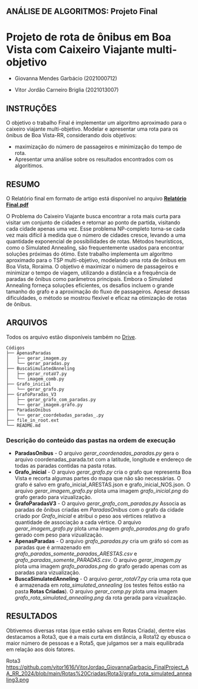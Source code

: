 ## ANÁLISE DE ALGORITMOS: Projeto Final
# Projeto de rota de ônibus em Boa Vista com Caixeiro Viajante multi-objetivo 
- Giovanna Mendes Garbácio (2021000712)

- Vitor Jordão Carneiro Briglia (2021013007)

## INSTRUÇÕES

O objetivo o trabalho Final é implementar um algoritmo aproximado para o caixeiro viajante multi-objetivo. Modelar e apresentar uma rota para os ônibus de Boa Vista-RR, considerando dois objetivos:
  - maximização do número de passageiros e minimização do tempo de rota.
  - Apresentar uma análise sobre os resultados encontrados com os algoritimos.

## RESUMO

O Relatório final em formato de artigo está disponível no arquivo [**Relatório Final.pdf**](link)

O Problema do Caixeiro Viajante busca encontrar a rota mais curta para visitar um conjunto de cidades e retornar ao ponto de partida, visitando cada cidade apenas uma vez. Esse problema NP-completo torna-se cada vez mais difícil à medida que o número de cidades cresce, levando a uma quantidade exponencial de possibilidades de rotas. Métodos heurísticos, como o Simulated Annealing, são frequentemente usados para encontrar soluções próximas do ótimo. Este trabalho implementa um algoritmo aproximado para o TSP multi-objetivo, modelando uma rota de ônibus em Boa Vista, Roraima. O objetivo é maximizar o número de passageiros e minimizar o tempo de viagem, utilizando a distância e a frequência de paradas de ônibus como parâmetros principais. Embora o Simulated Annealing forneça soluções eficientes, os desafios incluem o grande tamanho do grafo e a aproximação do fluxo de passageiros. Apesar dessas dificuldades, o método se mostrou flexível e eficaz na otimização de rotas de ônibus.

## ARQUIVOS
Todos os arquivo estão disponíveis também no [Drive](https://drive.google.com/file/d/1GmV2061WRlb2x7nmpLR9fZVYjcnMV-x7/view).

```
Códigos
├── ApenasParadas
│   ├── gerar_imagem.py
│   └── gerar_paradas.py
├── BuscaSimulatedAnneling
│   ├── gerar_rotaV7.py
│   └── imagem_comb.py
├── Grafo_inicial
│   └── gerar_grafo.py
├── GrafoParadas_V3
│   ├── gerar_grafo_com_paradas.py
│   └── gerar_imagem.grafo.py
├── ParadasOnibus
│   └── gerar_coordebadas_paradas_.py
├── file_in_root.ext
└── README.md
```

### Descrição do conteúdo das pastas na ordem de execução
* **ParadasOnibus** - O arquivo *gerar_coordenadas_paradas.py* gera o arquivo coordenadas_parada.txt com a latitude, longitude e endereço de todas as paradas contidas na pasta rotas.
* **Grafo_inicial** - O arquivo *gerar_grafo.py* cria o grafo que representa Boa Vista e recorta algumas partes do mapa que não são necessárias. O grafo é salvo em grafo_inicial_ARESTAS.json e grafo_inicial_NOS.json. O arquivo *gerar_imagem_grafo.py* plota uma imagem *grafo_inicial.png* do grafo gerado para vizualização.
* **GrafoParadasV3** - O arquivo *gerar_grafo_com_paradas.py* Associa as paradas de ônibus criadas em *ParadasOnibus* com o grafo da cidade criado por *Grafo_inicial* e atribui o peso aos vértices relativo a quantidade de associação a cada vértice. O arquivo *gerar_imagem_grafo.py* plota uma imagem *grafo_paradas.png* do grafo gerado com peso para vizualização.
* **ApenasParadas** - O arquivo *grafo_paradas.py* cria um gráfo só com as paradas que é armazenado em *grafo_paradas_somente_paradas_ARESTAS.csv* e *grafo_paradas_somente_PARADAS.csv*. O arquivo *gerar_imagem.py* plota uma imagem *grafo_paradas.png* do grafo gerado apenas com as paradas para vizualização.
* **BuscaSimulatedAnneling** - O arquivo *gerar_rotaV7.py* cria uma rota que é armazenada em *rota_simulated_annealing* (os testes feitos estão na pasta **Rotas Criadas**). O arquivo *gerar_comp.py* plota uma imagem *grafo_rota_simulated_annealing.png* da rota gerada para vizualização.

## RESULTADOS

Obtivemos diversas rotas (que estão salvas em Rotas Criada), dentre elas destacamos a Rota3, que é a mais curta em distância, a Rota12 qy ebusca o maior número de pessoas e a Rota5, que julgamos ser a mais equilibrada em relação aos dois fatores.

Rota3
https://github.com/vitor1616/VitorJordao_GiovannaGarbacio_FinalProject_AA_RR_2024/blob/main/Rotas%20Criadas/Rota3/grafo_rota_simulated_annealing3.png